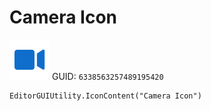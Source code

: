 # Camera Icon
![](/img/Camera%20Icon.png)
GUID: `6338563257489195420`
```
EditorGUIUtility.IconContent("Camera Icon")
```
